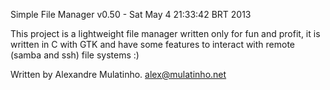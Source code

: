 Simple File Manager
v0.50 - Sat May  4 21:33:42 BRT 2013

This project is a lightweight file manager written only for fun and profit,
it is written in C with GTK and have some features to interact with remote
(samba and ssh) file systems :)

Written by
Alexandre Mulatinho. <alex@mulatinho.net> 
